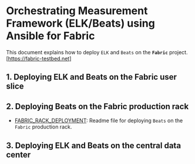 # Orchestrating Measurement Framework (ELK/Beats) using Ansible for Fabric

This document explains how to deploy `ELK` and `Beats` on the **`Fabric`** project. [https://fabric-testbed.net]

## 1. Deploying ELK and Beats on the Fabric user slice

## 2. Deploying Beats on the Fabric production rack

- [FABRIC_RACK_DEPLOYMENT](./fabric-rack/README.md): Readme file for deploying `Beats` on the `Fabric` production rack.

## 3. Deploying ELK and Beats on the central data center
